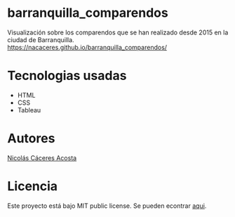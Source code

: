 # barranquilla_comparendos
Visualización sobre los comparendos que se han realizado desde 2015 en la ciudad de Barranquilla.
https://nacaceres.github.io/barranquilla_comparendos/
# Tecnologias usadas
* HTML
* CSS
* Tableau

# Autores
[Nicolás Cáceres Acosta](https://github.com/nacaceres)   

# Licencia
Este proyecto está bajo MIT public license. Se pueden econtrar [aqui](https://github.com/nacaceres/barranquilla_comparendos/blob/master/LICENSE).
